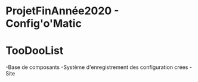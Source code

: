 # ProjetFinAnnée2020 - Config'o'Matic

# TooDooList

-Base de composants
-Système d'enregistrement des configuration crées
-Site


